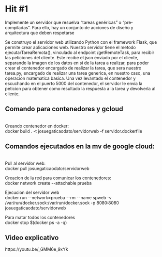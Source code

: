 # Hit #1
Implemente un servidor que resuelva “tareas genéricas” o “pre-compiladas”. Para ello, hay un conjunto de acciones de diseño y arquitectura que deben respetarse

Se construyo el servidor web utilizando Python con el framework Flask, que permite crear aplicaciones web.
Nuestro servidor tiene el metodo ejecutarTareaRemota(), vinculado al endpoint /getRemoteTask, para recibir las peticiones del cliente.
Este recibe el json enviado por el cliente, separando la imagen de los datos en si de la tarea a realizar, para poder crear el contenedor encargado de realizar la tarea, que sera nuestro tarea.py, encargado de realizar una tarea generica, en nuestro caso, una operacion matematica basica.
Una vez levantado el contenedor y escuchando en el puerto 5000 del contenedor, el servidor le envia la peticion para obtener como resultado la respuesta a la tarea y devolverla al cliente.

<h2>Comando para contenedores y gcloud</h2> <br>
Creando contenedor en docker: <br> 
docker build . -t josuegaticaodato/servidorweb -f servidor.dockerfile

<h2>Comandos ejecutados en la mv de google cloud:</h2><br>
Pull al servidor web: <br>
docker pull josuegaticaodato/servidorweb
<br>

Creacion de la red para comunicar los contenedores: <br>
docker network create --attachable prueba

Ejecucion del servidor web <br>
docker run --network=prueba --rm --name spweb -v /var/run/docker.sock:/var/run/docker.sock -p 8080:8080 josuegaticaodato/servidorweb

Para matar todos los contenedores<br>
docker stop $(docker ps -a -q)

<h2> Video explicativo </h2>
https://youtu.be/_GMM6e_9xYk